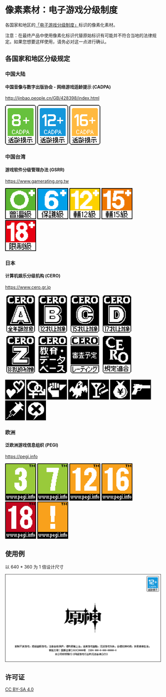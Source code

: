 # 像素素材：电子游戏分级制度

各国家和地区的[「电子游戏分级制度」](https://zh.wikipedia.org/wiki/%E7%94%B5%E5%AD%90%E6%B8%B8%E6%88%8F%E5%88%86%E7%BA%A7%E5%88%B6%E5%BA%A6)标识的像素化素材。

注意：在最终产品中使用像素化标识代替原始标识有可能并不符合当地的法律规定。如果您想要这样使用，请务必对这一点进行确认。

## 各国家和地区分级规定

### 中国大陆

#### 中国音像与数字出版协会 - 网络游戏适龄提示 (CADPA)

http://jinbao.people.cn/GB/428398/index.html

![](assets/China/Mainland/CADPA/CADPA_8@2x.png)
![](assets/China/Mainland/CADPA/CADPA_12@2x.png)
![](assets/China/Mainland/CADPA/CADPA_16@2x.png)

### 中国台湾

#### 游戏软件分级管理办法 (GSRR)

https://www.gamerating.org.tw

![](assets/China/Taiwan/GSRR/GSRR_G@2x.png)
![](assets/China/Taiwan/GSRR/GSRR_P@2x.png)
![](assets/China/Taiwan/GSRR/GSRR_PG_12@2x.png)
![](assets/China/Taiwan/GSRR/GSRR_PG_15@2x.png)
![](assets/China/Taiwan/GSRR/GSRR_R@2x.png)

### 日本

#### 计算机娱乐分级机构 (CERO)

https://www.cero.gr.jp

![](assets/Japan/CERO/CERO_A@2x.png)
![](assets/Japan/CERO/CERO_B@2x.png)
![](assets/Japan/CERO/CERO_C@2x.png)
![](assets/Japan/CERO/CERO_D@2x.png)
![](assets/Japan/CERO/CERO_Z@2x.png)
![](assets/Japan/CERO/CERO_Educational_Database@2x.png)
![](assets/Japan/CERO/CERO_Rating@2x.png)
![](assets/Japan/CERO/CERO_Regulations_Compatible@2x.png)

![](assets/Japan/CERO/CERO_Icon_Love@2x.png)
![](assets/Japan/CERO/CERO_Icon_Sexual@2x.png)
![](assets/Japan/CERO/CERO_Icon_Violence@2x.png)
![](assets/Japan/CERO/CERO_Icon_Horror@2x.png)
![](assets/Japan/CERO/CERO_Icon_Drinking_Smoking@2x.png)
![](assets/Japan/CERO/CERO_Icon_Gambling@2x.png)
![](assets/Japan/CERO/CERO_Icon_Crime@2x.png)
![](assets/Japan/CERO/CERO_Icon_Drugs@2x.png)
![](assets/Japan/CERO/CERO_Icon_Language_Other@2x.png)

### 欧洲

#### 泛欧洲游戏信息组织 (PEGI)

https://pegi.info

![](assets/Europe/PEGI/PEGI_3@2x.png)
![](assets/Europe/PEGI/PEGI_7@2x.png)
![](assets/Europe/PEGI/PEGI_12@2x.png)
![](assets/Europe/PEGI/PEGI_16@2x.png)
![](assets/Europe/PEGI/PEGI_18@2x.png)
![](assets/Europe/PEGI/PEGI_PGR@2x.png)

## 使用例

以 640 * 360 为 1 倍设计尺寸

![](examples/Demo-Genshin_Impact@2x.png)

## 许可证

[CC BY-SA 4.0](https://creativecommons.org/licenses/by-sa/4.0/)

